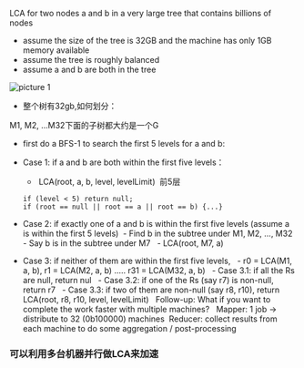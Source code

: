 LCA for two nodes a and b in a very large tree that contains billions of nodes

- assume the size of the tree is 32GB and the machine has only 1GB memory available
- assume the tree is roughly balanced
- assume a and b are both in the tree


![picture 1](https://i.loli.net/2021/10/16/msbrZpXTUQEgdvF.png)  

- 整个树有32gb,如何划分：

M1, M2, ...M32下面的子树都大约是一个G


- first do a BFS-1 to search the first 5 levels for a and b:
- Case‌ ‌1:‌ ‌if‌ ‌a‌ ‌and‌ ‌b‌ ‌are‌ ‌both‌ ‌within‌ ‌the‌ ‌first‌ ‌five‌ ‌levels：
    - ‌ ‌LCA(root,‌ ‌a,‌ ‌b,‌ ‌level,‌ ‌levelLimit)‌ ‌  前5层
    ```
    if (level < 5) return null;
    if (root == null || root == a || root == b) {...}
    ```
- Case‌ ‌2:‌ ‌if‌ exactly ‌one‌ ‌of‌ ‌a‌ ‌and‌ ‌b‌ ‌is‌ ‌within‌ ‌the‌ ‌first‌ ‌five‌ ‌levels‌ ‌(assume‌ ‌a‌ ‌is‌ ‌within‌ ‌the‌ ‌first‌ ‌5‌ ‌levels)‌ ‌
  ‌- Find‌ ‌b‌ ‌in‌ ‌the‌ ‌subtree‌ ‌under‌ ‌M1,‌ ‌M2,‌ ‌...,‌ ‌M32‌ ‌
  ‌- Say‌ ‌b‌ ‌is‌ ‌in‌ ‌the‌ ‌subtree‌ ‌under‌ ‌M7‌ ‌
  ‌  - LCA(root,‌ ‌M7,‌ ‌a)‌ ‌

- Case‌ ‌3:‌ ‌if‌ ‌neither‌ ‌of‌ ‌them‌ ‌are‌ ‌within‌ ‌the‌ ‌first‌ ‌five‌ ‌levels,‌ ‌
 ‌   - r0‌ ‌=‌ ‌LCA(M1,‌ ‌a,‌ ‌b),‌ ‌r1‌ ‌=‌ ‌LCA(M2,‌ ‌a,‌ ‌b)‌ ‌.....‌ ‌r31‌ ‌=‌ ‌LCA(M32,‌ ‌a,‌ ‌b)‌ ‌
 ‌   - Case‌ ‌3.1:‌ ‌if‌ ‌all‌ ‌the‌ ‌Rs‌ ‌are‌ ‌null,‌ ‌return‌ ‌nul‌ ‌
 ‌   - Case‌ ‌3.2:‌ ‌if‌ ‌one‌ ‌of‌ ‌the‌ ‌Rs‌ ‌(say‌ ‌r7)‌ ‌is‌ ‌non-null,‌ ‌return‌ ‌r7‌ ‌
 ‌   - Case‌ ‌3.3:‌ ‌if‌ ‌two‌ ‌of‌ ‌them‌ ‌are‌ ‌non-null‌ ‌(say‌ ‌r8,‌ ‌r10),‌ ‌return‌ ‌LCA(root,‌ ‌r8,‌ ‌r10,‌ ‌level,‌ ‌levelLimit)‌ ‌
 ‌
Follow-up:‌ ‌What‌ ‌if‌ ‌you‌ ‌want‌ ‌to‌ ‌complete‌ ‌the‌ ‌work‌ ‌faster‌ ‌with‌ ‌multiple‌ ‌machines?‌ ‌ ‌
Mapper:‌ ‌1‌ ‌job‌ ‌→‌ ‌distribute‌ ‌to‌ ‌32‌ ‌(0b100000)‌ ‌machines‌ ‌
Reducer:‌ ‌collect‌ ‌results‌ ‌from‌ ‌each‌ ‌machine‌ ‌to‌ ‌do‌ ‌some‌ ‌aggregation‌ ‌/‌ ‌post-processing‌ ‌

### 可以利用多台机器并行做LCA来加速